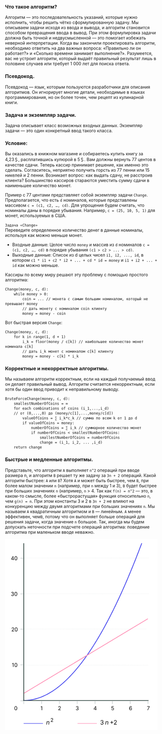 ### Что такое алгоритм?
Алгоритм — это последовательность указаний, которые нужно исполнить, чтобы решить чётко сформулированную задачу. 
Мы описываем задачи исходя из ввода и вывода, и алгоритм становится способом превращения ввода в вывод. При этом 
формулировка задачи должна быть точной и недвусмысленной — это помогает избежать неверной интерпретации.
Когда вы закончили проектировать алгоритм, необходимо ответить на два важных вопроса: «Правильно ли он работает?» и 
«Сколько времени занимает выполнение?». Разумеется, вас не устроит алгоритм, который выдаёт правильный результат лишь 
в половине случаев или требует 1 000 лет для поиска ответа.

### Псевдокод.
Псевдокод — язык, которым пользуются разработчики для описания алгоритмов. Он игнорирует многие детали, необходимые в 
языках программирования, но он более точен, чем рецепт из кулинарной книги.

### Задача и экземпляр задачи.
Задача описывает класс возможных входных данных. Экземпляр задачи — это один конкретный ввод такого класса.

### Условие:
Вы оказались в книжном магазине и собираетесь купить книгу за 4,23＄, расплатившись купюрой в 5＄. Вам должны вернуть
77 центов в качестве сдачи. Теперь кассир принимает решение, как именно это сделать. Согласитесь, неприятно получить
горсть из 77 пенни или 15 никелей и 2 пенни. Возникает вопрос: как выдать сдачу, не расстроив клиента?
Большинство кассиров стараются уместить сумму сдачи в наименьшее количество монет.

Пример с 77 центами представляет собой экземпляр задачи `Change`. Предполагается, что есть `d` номиналов, которые 
представлены массивом `c = (c1, c2, …, cd)`. Для упрощения будем считать, что номиналы даны в порядке убывания. Например,
`c = (25, 10, 5, 1)` для монет, используемых в США.

`Задача «Change»`
<br/>
Переведите определенное количество денег в данные номиналы, используя как можно меньше монет.
- Входные данные: Целое число `money` и массив из `d` номиналов `c = (c1, c2, …, cd)` в порядке убывания `(с1 > c2 > ... > cd)`.
- Выходные данные: Список из d целых чисел `i1, i2, ..., id`, в котором `c1 * i1 + c2 * i2 + ... + cd * id = money` и 
`i1 + i2 + ... + id` как можно меньше.

Кассиры по всему миру решают эту проблему с помощью простого алгоритма:
```
Change(money, c, d):
    while money > 0:
        coin = ... // монета с самым большим номиналом, который не превышает money
        // дать монету с номиналом coin клиенту
        money = money - coin
```

Вот быстрая версия `Change`:
```
Change(money, c, d):
    for k in range(1, d + 1) 
        i_k = floor(money / c[k]) // наибольшее количество монет номинала c[k]
        // дать i_k монет с номиналом c[k] клиенту
        money = money - c[k] * i_k
```

### Корректные и некорректные алгоритмы.
Мы называем алгоритм корректным, если на каждый получаемый ввод он делает правильный вывод. Алгоритм считается 
некорректным, если хотя бы один ввод приводит к неправильному выводу.

```
BruteForceChange(money, c, d):
    smallestNumberOfCoins = ∞
    for each combinations of coins (i_1,...,i_d)
    // от (0,...,0) до (money/c[1],...,money/c[d])
        valueOfCoins = ∑ i_k*c_k // сумма по всем k от 1 до d
        if valueOfCoins = money:
            numberOfCoins = ∑ i_k // суммарное количество монет
            if numberOfCoins < smallestNumberOfCoins:
                smallestNumberOfCoins = numberOfCoins
                change = (i_1, i_2, ... ,i_d)
    return change
```

### Быстрые и медленные алгоритмы.

Представьте, что алгоритм `A` выполняет `n^2` операций при вводе размера n, и алгоритм `B` решает ту же задачу за `3n + 2`
операций. Какой алгоритм быстрее: `A` или `B`? Хотя `A` и может быть быстрее, чем `B`, при более малом значении `n`
(например, при `n` между 1 и 3), `B` будет быстрее при больших значениях `n` (например, `n` > 4. Так как `f(n) = n^2`
— это, в каком-то смысле, более «быстрорастущая» функция относительно `n`, чем `g(n) = n`. При этом константы 3 и 2 в
`3n + 2` не влияют на конкуренцию между двумя алгоритмами при больших значениях `n`. Мы называем `A` квадратичным алгоритмом и
`B` — линейным. `A` менее эффективен, чем`B`, потому что он выполняет больше операций для решения задачи, когда значение
`n` большое. Так, иногда мы будем допускать неточности при подсчете операций алгоритма: поведение алгоритма при 
маленьком вводе неважно.

![img.png](img.png)